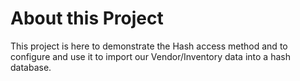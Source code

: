 ﻿# About this Project

This project is here to demonstrate the Hash access method and to configure and use it to import our Vendor/Inventory data into a hash database.
